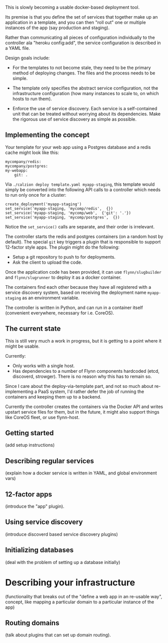 This is slowly becoming a usable docker-based deployment tool. 

Its premise is that you define the set of services that together make up
an application in a template, and you can then "roll out" one or multiple
instances of the app (say production and staging).
 
Rather than communicating all pieces of configuration individually to the
controller ala "heroku config:add", the service configuration is described
in a YAML file.

Design goals include:

- For the templates to not become stale, they need to be the primary method
  of deploying changes. The files and the process needs to be simple.

- The template only specifies the abstract service configuration, not
  the infrastructure configuration (how many instances to scale to, on
  which hosts to run them).

- Enforce the use of service discovery. Each service is a self-contained
  unit that can be treated without worrying about its dependencies. Make 
  the rigorous use of service discovery as simple as possible.
  
  
Implementing the concept
------------------------

Your template for your web app using a Postgres database and a redis cache
might look like this:
 
    mycompany/redis:
    mycompany/postgres:
    my-webapp:
        git: .
        

Via ``./calzion deploy template.yaml myapp-staging``, this template would 
simply be converted into the following API calls to a controller which
needs to run only once for a cluster:
    
    create_deployment('myapp-staging')
    set_service('myapp-staging, 'mycomp/redis',  {})    
    set_service('myapp-staging, 'mycomp/web',  {'git': '.'})
    set_service('myapp-staging, 'mycomp/postgres',  {})
    

Notice the ``set_service()`` calls are separate, and their order is 
irrelevant.

The controller starts the redis and postgres containers (on a random host
by default). The special ``git`` key triggers a plugin that is responsible
to support 12-factor style apps. The plugin might do the following:

- Setup a git repository to push to for deployments.
- Ask the client to upload the code.

Once the application code has been provided, it can use ``flynn/slugbuilder``
and ``flynn/slugrunner`` to deploy it as a docker container.

The containers find each other because they have all registered with a 
service discovery system, based on receiving the deployment name 
``myapp-staging`` as an environment variable.

The controller is written in Python, and can run in a container itself
(convenient everywhere, necessary for i.e. CoreOS).
  
  
The current state
-----------------

This is still very much a work in progress, but it is getting to a point
where it might be usable.

Currently:

- Only works with a single host.
- Has dependencies to a number of Flynn components hardcoded (etcd,
  discoverd, strowger). There is no reason why this has to remain so.

Since I care about the deploy-via-template part, and not so much about
re-implementing a PaaS system, I'd rather defer the job of running the
containers and keeping them up to a backend.

Currently the controller creates the containers via the Docker API and writes
upstart service files for them, but in the future, it might also support
things like CoreOS fleet, or use flynn-host. 


Getting started
---------------

(add setup instructions)



Describing regular services
---------------------------

(explain how a docker service is written in YAML, and global environment vars)


12-factor apps
--------------

(introduce the "app" plugin).


Using service discovery
-----------------------

(introduce discoverd based service discovery plugins)


Initializing databases
----------------------

(deal with the problem of setting up a database initially)


Describing your infrastructure
==============================

(functionality that breaks out of the "define a web app in an re-usable way",
 concept, like mapping a particular domain to a particular instance of the
 app)


Routing domains
---------------

(talk about plugins that can set up domain routing). 
